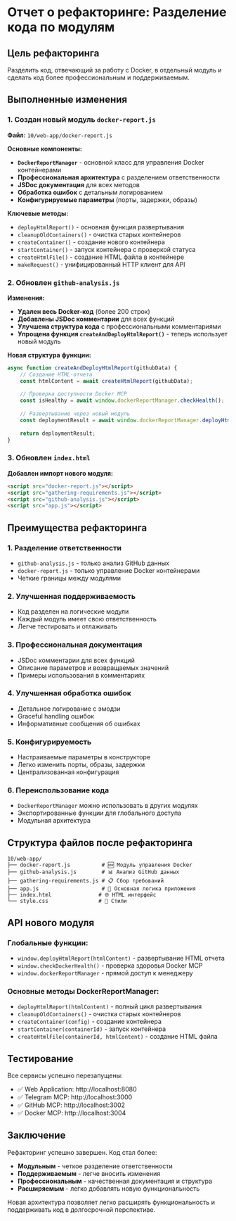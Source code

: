 # Отчет о рефакторинге: Разделение кода по модулям

## Цель рефакторинга

Разделить код, отвечающий за работу с Docker, в отдельный модуль и сделать код более профессиональным и поддерживаемым.

## Выполненные изменения

### 1. Создан новый модуль `docker-report.js`

**Файл:** `10/web-app/docker-report.js`

**Основные компоненты:**
- **`DockerReportManager`** - основной класс для управления Docker контейнерами
- **Профессиональная архитектура** с разделением ответственности
- **JSDoc документация** для всех методов
- **Обработка ошибок** с детальным логированием
- **Конфигурируемые параметры** (порты, задержки, образы)

**Ключевые методы:**
- `deployHtmlReport()` - основная функция развертывания
- `cleanupOldContainers()` - очистка старых контейнеров
- `createContainer()` - создание нового контейнера
- `startContainer()` - запуск контейнера с проверкой статуса
- `createHtmlFile()` - создание HTML файла в контейнере
- `makeRequest()` - унифицированный HTTP клиент для API

### 2. Обновлен `github-analysis.js`

**Изменения:**
- **Удален весь Docker-код** (более 200 строк)
- **Добавлены JSDoc комментарии** для всех функций
- **Улучшена структура кода** с профессиональными комментариями
- **Упрощена функция `createAndDeployHtmlReport()`** - теперь использует новый модуль

**Новая структура функции:**
```javascript
async function createAndDeployHtmlReport(githubData) {
    // Создание HTML-отчета
    const htmlContent = await createHtmlReport(githubData);
    
    // Проверка доступности Docker MCP
    const isHealthy = await window.dockerReportManager.checkHealth();
    
    // Развертывание через новый модуль
    const deploymentResult = await window.dockerReportManager.deployHtmlReport(htmlContent);
    
    return deploymentResult;
}
```

### 3. Обновлен `index.html`

**Добавлен импорт нового модуля:**
```html
<script src="docker-report.js"></script>
<script src="gathering-requirements.js"></script>
<script src="github-analysis.js"></script>
<script src="app.js"></script>
```

## Преимущества рефакторинга

### 1. **Разделение ответственности**
- `github-analysis.js` - только анализ GitHub данных
- `docker-report.js` - только управление Docker контейнерами
- Четкие границы между модулями

### 2. **Улучшенная поддерживаемость**
- Код разделен на логические модули
- Каждый модуль имеет свою ответственность
- Легче тестировать и отлаживать

### 3. **Профессиональная документация**
- JSDoc комментарии для всех функций
- Описание параметров и возвращаемых значений
- Примеры использования в комментариях

### 4. **Улучшенная обработка ошибок**
- Детальное логирование с эмодзи
- Graceful handling ошибок
- Информативные сообщения об ошибках

### 5. **Конфигурируемость**
- Настраиваемые параметры в конструкторе
- Легко изменить порты, образы, задержки
- Централизованная конфигурация

### 6. **Переиспользование кода**
- `DockerReportManager` можно использовать в других модулях
- Экспортированные функции для глобального доступа
- Модульная архитектура

## Структура файлов после рефакторинга

```
10/web-app/
├── docker-report.js          # 🆕 Модуль управления Docker
├── github-analysis.js        # 📊 Анализ GitHub данных
├── gathering-requirements.js # 📋 Сбор требований
├── app.js                    # 🔧 Основная логика приложения
├── index.html               # 🌐 HTML интерфейс
└── style.css                # 🎨 Стили
```

## API нового модуля

### Глобальные функции:
- `window.deployHtmlReport(htmlContent)` - развертывание HTML отчета
- `window.checkDockerHealth()` - проверка здоровья Docker MCP
- `window.dockerReportManager` - прямой доступ к менеджеру

### Основные методы DockerReportManager:
- `deployHtmlReport(htmlContent)` - полный цикл развертывания
- `cleanupOldContainers()` - очистка старых контейнеров
- `createContainer(config)` - создание контейнера
- `startContainer(containerId)` - запуск контейнера
- `createHtmlFile(containerId, htmlContent)` - создание HTML файла

## Тестирование

Все сервисы успешно перезапущены:
- ✅ Web Application: http://localhost:8080
- ✅ Telegram MCP: http://localhost:3000
- ✅ GitHub MCP: http://localhost:3002
- ✅ Docker MCP: http://localhost:3004

## Заключение

Рефакторинг успешно завершен. Код стал более:
- **Модульным** - четкое разделение ответственности
- **Поддерживаемым** - легче вносить изменения
- **Профессиональным** - качественная документация и структура
- **Расширяемым** - легко добавлять новую функциональность

Новая архитектура позволяет легко расширять функциональность и поддерживать код в долгосрочной перспективе.
